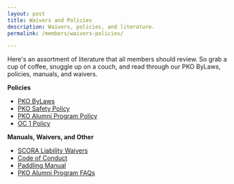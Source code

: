 ```yaml
---
layout: post
title: Waivers and Policies
description: Waivers, policies, and literature.
permalink: /members/waivers-policies/

---
```


<p>Here's an assortment of literature that all members should review. So grab a cup of coffee, snuggle up on a couch, and read through our PKO ByLaws, policies, manuals, and waivers.</p>

<p><strong>Policies</strong></p>
<ul class="actions">
<li>
<a href="https://drive.google.com/open?id=1u_yHWv-rJ6ncUOz9zRgaEpq8e7qdziJw" class="button small">PKO ByLaws</a>
</li>

<li>
	<a href="https://drive.google.com/file/d/1B7Iulx8WBG-E0RVgtx4iZ9vCMGOx4HDc/view?usp=sharing" class="button small">PKO Safety Policy</a>
</li>

<li>
<a href="https://drive.google.com/open?id=1vL2X6_f_Lzv6b13U7Y76GWo-UXhdeh20" disabled class="button small">PKO Alumni Program Policy</a>
</li>


<li>
<a href="https://drive.google.com/file/d/0BxDvVyv9_lDCamcyb2RnTXhWczQ/view?usp=sharing" class=" button small">OC 1 Policy</a>
</li>

</ul>




<p><strong>Manuals, Waivers, and Other</strong></p>

<ul class="actions">
<li>
<a href="http://www.scora.org/wp-content/uploads/2021/02/2021-SCORA-Liability-Waiver.pdf" class="button small">SCORA Liability Waivers</a>
</li>

<li>
<a href="https://drive.google.com/open?id=0BxDvVyv9_lDCUGwxNDBFLTFFanc" class="button small">Code of Conduct</a>
</li>
<li>
<a href="https://drive.google.com/open?id=1TU-6maFc8nWAmoxHMm0ht0I7LVBd_MtK" class="button small">Paddling Manual</a>
</li>
<li>
<a href="https://drive.google.com/open?id=1tbOQq6t5oZQgTHMAP4VdpQ4SeEXI7I3I" class="button small">PKO Alumni Program FAQs</a>
</li>
</ul>



